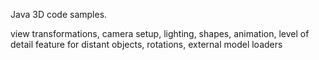 Java 3D code samples.

view transformations, camera setup, lighting, shapes, animation, 
level of detail feature for distant objects, rotations, external
model loaders

